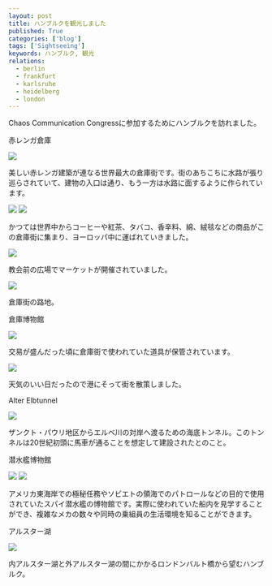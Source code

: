 ```yaml
---
layout: post
title: ハンブルクを観光しました
published: True
categories: ['blog']
tags: ['Sightseeing']
keywords: ハンブルク, 観光
relations:
  - berlin
  - frankfurt
  - karlsruhe
  - heidelberg
  - london
---
```


Chaos Communication Congressに参加するためにハンブルクを訪れました。

<p class="injection-center">赤レンガ倉庫</p>

<img src="/assets/img/blog_hamburg01.JPG" class="image-on-frame">

美しい赤レンガ建築が連なる世界最大の倉庫街です。街のあちこちに水路が張り巡らされていて、建物の入口は通り、もう一方は水路に面するように作られています。

<img src="/assets/img/blog_hamburg02.JPG" class="image-on-frame">

<img src="/assets/img/blog_hamburg03.JPG" class="image-on-frame">

かつては世界中からコーヒーや紅茶、タバコ、香辛料、綿、絨毯などの商品がこの倉庫街に集まり、ヨーロッパ中に運ばれていきました。

<img src="/assets/img/blog_hamburg04.JPG" class="image-on-frame">

教会前の広場でマーケットが開催されていました。

<img src="/assets/img/blog_hamburg05.JPG" class="image-on-frame">

倉庫街の路地。

<p class="injection-center">倉庫博物館</p>

<img src="/assets/img/blog_hamburg06.JPG" class="image-on-frame">

交易が盛んだった頃に倉庫街で使われていた道具が保管されています。

<img src="/assets/img/blog_hamburg11.JPG" class="image-on-frame">

天気のいい日だったので港にそって街を散策しました。

<p class="injection-center">Alter Elbtunnel</p>

<img src="/assets/img/blog_hamburg12.JPG" class="image-on-frame">

ザンクト・パウリ地区からエルベ川の対岸へ渡るための海底トンネル。このトンネルは20世紀初頭に馬車が通ることを想定して建設されたとのこと。

<p class="injection-center">潜水艦博物館</p>

<img src="/assets/img/blog_hamburg13.JPG" class="image-on-frame">

<img src="/assets/img/blog_hamburg14.JPG" class="image-on-frame">

アメリカ東海岸での極秘任務やソビエトの領海でのパトロールなどの目的で使用されていたスパイ潜水艦の博物館です。実際に使われていた船内を見学することができ、複雑なメカの数々や同時の乗組員の生活環境を知ることができます。

<p class="injection-center">アルスター湖</p>

<img src="/assets/img/blog_hamburg21.JPG" class="image-on-frame">

内アルスター湖と外アルスター湖の間にかかるロンドンバルト橋から望むハンブルク。
